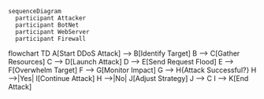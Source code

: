 ```mermaid
sequenceDiagram
  participant Attacker
  participant BotNet
  participant WebServer
  participant Firewall

```
flowchart TD
    A[Start DDoS Attack] --> B[Identify Target]
    B --> C[Gather Resources]
    C --> D[Launch Attack]
    D --> E[Send Request Flood]
    E --> F[Overwhelm Target]
    F --> G[Monitor Impact]
    G --> H{Attack Successful?}
    H -->|Yes| I[Continue Attack]
    H -->|No| J[Adjust Strategy]
    J --> C
    I --> K[End Attack]
